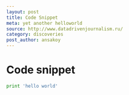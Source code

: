 ```yaml
---
layout: post
title: Code Snippet
meta: yet another helloworld
source: http://www.datadrivenjournalism.ru/
category: discoveries
post_author: ansakoy
---
```


# Code snippet

```python
print 'hello world'
```